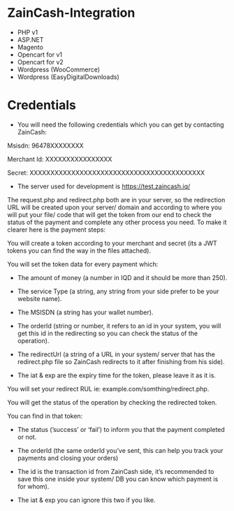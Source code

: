 # ZainCash-Integration
- PHP v1
- ASP.NET
- Magento
- Opencart for v1
- Opencart for v2
- Wordpress (WooCommerce)
- Wordpress (EasyDigitalDownloads)

# Credentials
- You will need the following credentials which you can get by contacting ZainCash:

Msisdn: 96478XXXXXXXX

Merchant Id: XXXXXXXXXXXXXXXX

Secret: XXXXXXXXXXXXXXXXXXXXXXXXXXXXXXXXXXXXXXXXXX

- The server used for development is https://test.zaincash.iq/

The request.php and redirect.php both are in your server, so the redirection URL will be created upon your server/ domain and according to where you will put your file/ code that will get the token from our end to check the status of the payment and complete any other process you need.
To make it clearer here is the payment steps:

You will create a token according to your merchant and secret (its a JWT tokens you can find the way in the files attached).

You will set the token data for every payment which:

- The amount of money (a number in IQD and it should be more than 250).

- The service Type (a string, any string from your side prefer to be your website name).

- The MSISDN (a string has your wallet number).

- The orderId (string or number, it refers to an id in your system, you will get this id in the redirecting so you can check the status of the operation).

- The redirectUrl (a string of a URL in your system/ server that has the redirect.php file so ZainCash redirects to it after finishing from his side).

- The iat & exp are the expiry time for the token, please leave it as it is.

You will set your redirect RUL ie: example.com/somthing/redirect.php.

You will get the status of the operation by checking the redirected token.

You can find in that token:

- The status (’success’ or ‘fail’) to inform you that the payment completed or not.

- The orderId (the same orderId you’ve sent, this can help you track your payments and closing your orders)

- The id is the transaction id from ZainCash side, it’s recommended to save this one inside your system/ DB you can know which payment is for whom).

- The iat & exp you can ignore this two if you like.
